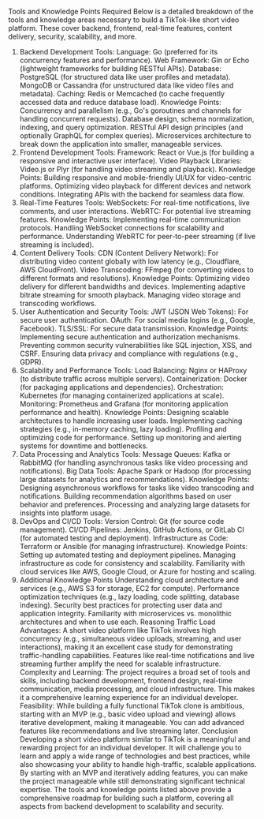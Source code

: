 Tools and Knowledge Points Required
Below is a detailed breakdown of the tools and knowledge areas necessary to build a TikTok-like short video platform. These cover backend, frontend, real-time features, content delivery, security, scalability, and more.

1. Backend Development
   Tools:
   Language: Go (preferred for its concurrency features and performance).
   Web Framework: Gin or Echo (lightweight frameworks for building RESTful APIs).
   Database:
   PostgreSQL (for structured data like user profiles and metadata).
   MongoDB or Cassandra (for unstructured data like video files and metadata).
   Caching: Redis or Memcached (to cache frequently accessed data and reduce database load).
   Knowledge Points:
   Concurrency and parallelism (e.g., Go's goroutines and channels for handling concurrent requests).
   Database design, schema normalization, indexing, and query optimization.
   RESTful API design principles (and optionally GraphQL for complex queries).
   Microservices architecture to break down the application into smaller, manageable services.
2. Frontend Development
   Tools:
   Framework: React or Vue.js (for building a responsive and interactive user interface).
   Video Playback Libraries: Video.js or Plyr (for handling video streaming and playback).
   Knowledge Points:
   Building responsive and mobile-friendly UI/UX for video-centric platforms.
   Optimizing video playback for different devices and network conditions.
   Integrating APIs with the backend for seamless data flow.
3. Real-Time Features
   Tools:
   WebSockets: For real-time notifications, live comments, and user interactions.
   WebRTC: For potential live streaming features.
   Knowledge Points:
   Implementing real-time communication protocols.
   Handling WebSocket connections for scalability and performance.
   Understanding WebRTC for peer-to-peer streaming (if live streaming is included).
4. Content Delivery
   Tools:
   CDN (Content Delivery Network): For distributing video content globally with low latency (e.g., Cloudflare, AWS CloudFront).
   Video Transcoding: FFmpeg (for converting videos to different formats and resolutions).
   Knowledge Points:
   Optimizing video delivery for different bandwidths and devices.
   Implementing adaptive bitrate streaming for smooth playback.
   Managing video storage and transcoding workflows.
5. User Authentication and Security
   Tools:
   JWT (JSON Web Tokens): For secure user authentication.
   OAuth: For social media logins (e.g., Google, Facebook).
   TLS/SSL: For secure data transmission.
   Knowledge Points:
   Implementing secure authentication and authorization mechanisms.
   Preventing common security vulnerabilities like SQL injection, XSS, and CSRF.
   Ensuring data privacy and compliance with regulations (e.g., GDPR).
6. Scalability and Performance
   Tools:
   Load Balancing: Nginx or HAProxy (to distribute traffic across multiple servers).
   Containerization: Docker (for packaging applications and dependencies).
   Orchestration: Kubernetes (for managing containerized applications at scale).
   Monitoring: Prometheus and Grafana (for monitoring application performance and health).
   Knowledge Points:
   Designing scalable architectures to handle increasing user loads.
   Implementing caching strategies (e.g., in-memory caching, lazy loading).
   Profiling and optimizing code for performance.
   Setting up monitoring and alerting systems for downtime and bottlenecks.
7. Data Processing and Analytics
   Tools:
   Message Queues: Kafka or RabbitMQ (for handling asynchronous tasks like video processing and notifications).
   Big Data Tools: Apache Spark or Hadoop (for processing large datasets for analytics and recommendations).
   Knowledge Points:
   Designing asynchronous workflows for tasks like video transcoding and notifications.
   Building recommendation algorithms based on user behavior and preferences.
   Processing and analyzing large datasets for insights into platform usage.
8. DevOps and CI/CD
   Tools:
   Version Control: Git (for source code management).
   CI/CD Pipelines: Jenkins, GitHub Actions, or GitLab CI (for automated testing and deployment).
   Infrastructure as Code: Terraform or Ansible (for managing infrastructure).
   Knowledge Points:
   Setting up automated testing and deployment pipelines.
   Managing infrastructure as code for consistency and scalability.
   Familiarity with cloud services like AWS, Google Cloud, or Azure for hosting and scaling.
9. Additional Knowledge Points
   Understanding cloud architecture and services (e.g., AWS S3 for storage, EC2 for compute).
   Performance optimization techniques (e.g., lazy loading, code splitting, database indexing).
   Security best practices for protecting user data and application integrity.
   Familiarity with microservices vs. monolithic architectures and when to use each.
   Reasoning
   Traffic Load Advantages: A short video platform like TikTok involves high concurrency (e.g., simultaneous video uploads, streaming, and user interactions), making it an excellent case study for demonstrating traffic-handling capabilities. Features like real-time notifications and live streaming further amplify the need for scalable infrastructure.
   Complexity and Learning: The project requires a broad set of tools and skills, including backend development, frontend design, real-time communication, media processing, and cloud infrastructure. This makes it a comprehensive learning experience for an individual developer.
   Feasibility: While building a fully functional TikTok clone is ambitious, starting with an MVP (e.g., basic video upload and viewing) allows iterative development, making it manageable. You can add advanced features like recommendations and live streaming later.
   Conclusion
   Developing a short video platform similar to TikTok is a meaningful and rewarding project for an individual developer. It will challenge you to learn and apply a wide range of technologies and best practices, while also showcasing your ability to handle high-traffic, scalable applications. By starting with an MVP and iteratively adding features, you can make the project manageable while still demonstrating significant technical expertise. The tools and knowledge points listed above provide a comprehensive roadmap for building such a platform, covering all aspects from backend development to scalability and security.